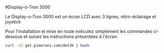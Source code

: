 <!--
---
name: Display-o-Tron 3000
manufacturer: Pimoroni
github: https://github.com/pimoroni/dot3k
url: https://github.com/pimoroni/dot3k
description: Un écran LCD 3 lignes avec rétro-éclairage et joystick
install:
  'devices':
    - 'i2c'
    - 'spi'
  'apt':
    - 'python-smbus'
    - 'python3-smbus'
    - 'python-dev'
    - 'python3-dev'
  'python':
    - 'dot3k'
  'examples': 'python/examples/'
pincount: 26
pin:
  '3':
    mode: i2c
  '5':
    mode: i2c
  '7':
    name: bouton Joystick
    mode: input
    active: low
  '11':
    name: Joystick gauche
    mode: input
    active: low
  '13':
    name: Joystick haut
    mode: input
    active: low
  '15':
    name: Joystick droit
    mode: input
    active: low
  '19':
    mode: spi
  '21':
    name: Joystick bas
    mode: input
    active: low
  '22':
    name: Données/Commandes LCD
    mode: output
    active: high
  '23':
    mode: spi
-->
#Display-o-Tron 3000

Le Display-o-Tron 3000 est un écran LCD avec 3 lignes, rétro-éclairage et joystick

Pour l'installation et mise en route exécutez simplement les commandes ci-dessous et suivez les instructions présentées à l'écran:

```bash
curl -sS get.pimoroni.com/dot3k | bash
```
